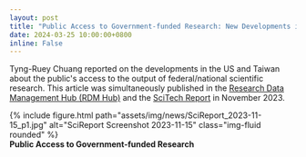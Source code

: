```yaml
---
layout: post
title: "Public Access to Government-funded Research: New Developments in the US and Taiwan"
date: 2024-03-25 10:00:00+0800
inline: False
---
```


Tyng-Ruey Chuang reported on the developments in the US and Taiwan about the public's access to the output of federal/national scientific research. This article was simultaneously published in the [Research Data Management Hub (RDM Hub)](https://rdm.depositar.io/zh_TW/news/20231115-us-taiwan-recent-public-access-development) and the [SciTech Report](https://www.scimonth.com.tw/archives/7684) in November 2023.

<div class="row">
    <div class="col-sm mt-3 mt-md-0">
        {% include figure.html path="assets/img/news/SciReport_2023-11-15_p1.jpg" alt="SciReport Screenshot 2023-11-15" class="img-fluid rounded" %}
    </div>
</div>
<div class="caption">
    <b>Public Access to Government-funded Research</b>
</div>
